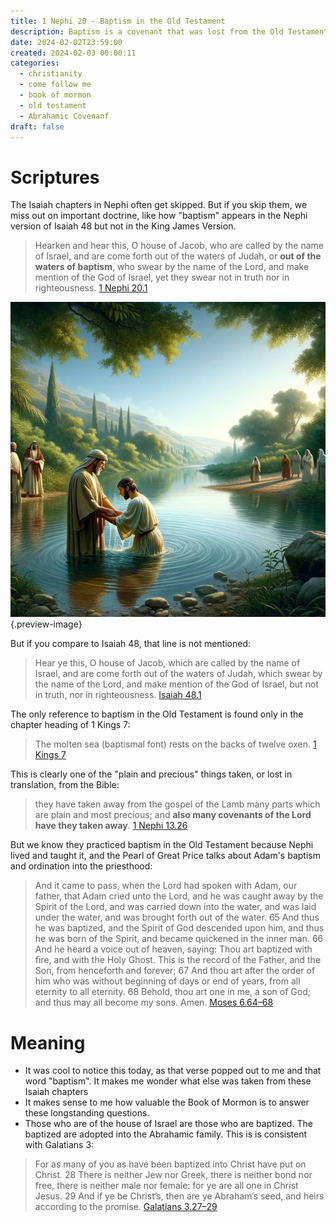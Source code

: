 ```yaml
---
title: 1 Nephi 20 - Baptism in the Old Testament
description: Baptism is a covenant that was lost from the Old Testament
date: 2024-02-02T23:59:00
created: 2024-02-03 00:00:11
categories:
  - christianity
  - come follow me
  - book of mormon
  - old testament
  - Abrahamic Covenanf
draft: false
---
```

# Scriptures

The Isaiah chapters in Nephi often get skipped. But if you skip them, we miss out on important doctrine, like how "baptism" appears in the Nephi version of Isaiah 48 but not in the King James Version. 

> Hearken and hear this, O house of Jacob, who are called by the name of Israel, and are come forth out of the waters of Judah, or **out of the waters of baptism**, who swear by the name of the Lord, and make mention of the God of Israel, yet they swear not in truth nor in righteousness.
> [1 Nephi 20.1](../scriptures/1-nephi-20.1)

![Baptism](../img/dalle-river-jordan-baptism.jpeg){.preview-image}

But if you compare to Isaiah 48, that line is not mentioned: 

> Hear ye this, O house of Jacob, which are called by the name of Israel, and are come forth out of the waters of Judah, which swear by the name of the Lord, and make mention of the God of Israel, but not in truth, nor in righteousness.
> [Isaiah 48.1](../scriptures/isaiah-48.1)

The only reference to baptism in the Old Testament is found only in the chapter heading of 1 Kings 7:

> The molten sea (baptismal font) rests on the backs of twelve oxen.
> [1 Kings 7](../scriptures/1-kings-7)

This is clearly one of the "plain and precious" things taken, or lost in translation, from the Bible:

> they have taken away from the gospel of the Lamb many parts which are plain and most precious; and **also many covenants of the Lord have they taken away**.
> [1 Nephi 13.26](../scriptures/1-nephi-13.26)

But we know they practiced baptism in the Old Testament because Nephi lived and taught it, and the Pearl of Great Price talks about Adam's baptism and ordination into the priesthood:

> And it came to pass, when the Lord had spoken with Adam, our father, that Adam cried unto the Lord, and he was caught away by the Spirit of the Lord, and was carried down into the water, and was laid under the water, and was brought forth out of the water.  65 And thus he was baptized, and the Spirit of God descended upon him, and thus he was born of the Spirit, and became quickened in the inner man.  66 And he heard a voice out of heaven, saying: Thou art baptized with fire, and with the Holy Ghost. This is the record of the Father, and the Son, from henceforth and forever;  67 And thou art after the order of him who was without beginning of days or end of years, from all eternity to all eternity.  68 Behold, thou art one in me, a son of God; and thus may all become my sons. Amen.
> [Moses 6.64–68](../scriptures/moses-6.64-68)

# Meaning

- It was cool to notice this today, as that verse popped out to me and that word "baptism". It makes me wonder what else was taken from these Isaiah chapters
- It makes sense to me how valuable the Book of Mormon is to answer these longstanding questions. 
- Those who are of the house of Israel are those who are baptized. The baptized are adopted into the Abrahamic family. This is is consistent with Galatians 3:

> For as many of you as have been baptized into Christ have put on Christ.  28 There is neither Jew nor Greek, there is neither bond nor free, there is neither male nor female: for ye are all one in Christ Jesus.  29 And if ye be Christ’s, then are ye Abraham’s seed, and heirs according to the promise.
> [Galatians 3.27–29](../scriptures/galatians-3.27-29)


